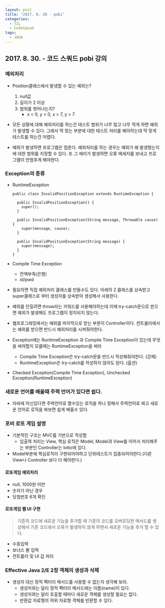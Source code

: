 ```yaml
---
layout: post
title: "2017. 8. 30 - pobi"
categories:
  - TIL
  - CodeSquad
tags:
  - JAVA
---
```

## 2017. 8. 30. - 코드 스쿼드 pobi 강의
### 예외처리
* Position클래스에서 발생할 수 있는 예외는?
  1. null값
  2. 길이가 2 이상
  3. 범위를 벗어나는지?   
      * x < 0, y < 0, x > 7, y > 7

* 모든 상황에 대해 예외처리를 하는건 테스트 범위가 너무 많고 너무 적게 하면 예외가 발생할 수 있다.
그래서 딱 맞는 부분에 대한 테스트 처리를 해야하는데 딱 맞게 테스트를 하는건 어렵다.

* 예외가 발생하면 프로그램은 멈춘다. 예외처리를 하는 경우는 예외가 왜 발생했는지에 대한 범위를 지정할 수 있다. 또 그 에러가 발생하면 오류 메세지를 보내고 프로그램이 안멈추게 해야한다.

### Exception의 종류
  * RuntimeException
    ```
    public class InvalidPositionException extends RuntimeException {

      public InvalidPositionException() {
        super();
      }

      public InvalidPositionException(String message, Throwable cause) {
        super(message, cause);
      }

      public InvalidPositionException(String message) {
        super(message);
      }
    }
    ```
  * Compile Time Exception
    * 잔액부족(은행)
    * id/pwd

  * 필요하면 직접 예외처리 클래스를 만들수도 있다. 아래의 2 클래스를 상속받고 super클래스로 부터 생성자를 상속받아 생성해서 사용한다.

  * 예외를 던질려면 throw라는 키워드를 사용해야하는데 이때  try-catch문으로 받으면 예외가 발생해도 프로그램이 정지되지 않는다.

  * 웹프로그래밍에서는 예외를 마지막으로 받는 부분이 Controller이다. 컨트롤러에서는 예외를 받으면 반드시 예외처리를 시켜줘야한다.

  * Exception에는 RuntimeException 과 Compile Time Exception이 있는데 무엇을 써야할지 모를때는 RuntimeException을 써라
    * Compile Time Exception은 try-catch문을 반드시 작성해줘야한다. (강제)
    * RuntimeException은 try-catch를 작성하지 않아도 된다. (옵션)


  * Checked Exception(Compile Time Exception), Unchecked Exception(RuntimeException)




### 새로운 언어를 배울때 주력 언어가 있다면 쉽다.
* 자바에 자신있다면 주력언어로 짤수있는 로직을 하나 정해서 주력언어로 짜고 새로운 언어로 로직을 짜보면 쉽게 배울수 있다.  


### 포비 로또 게임 설명
* 기본적인 구조는 MVC를 기반으로 작성함
  * 입출력 처리는 View, 핵심 로직은 Model, Model과 View를 이어서 처리해주는 부분인 Controller는 lotto에 있다.
* Model부분에 핵심로직이 구현되어야하고 단위테스트가 집중되어야한다.(다른 View나 Controller 보다 더 해야한다.)

#### 로또게임 예외처리
* null, 1000원 미만
* 숫자가 아닌 경우
* 당첨번호 6개 확인

#### 로또게임 웹 UI 구현
> 기존의 코드에 새로운 기능을 추가할 때 기존의 코드를 오버로딩한 메서드를 생성해서 기존 코드에서 오류가 발생하지 않게 하면서 새로운 기능을 추가 할 수 있다.

* 수동입력
* 보너스 볼 입력
* 컨트롤러 및 UI 값 처리

### Effective Java 2/E 2장 객체의 생성과 삭제
* 생성자 대신 정적 팩터리 메서드를 사용할 수 없는지 생각해 보라.
  * 생성자와는 달리 정적 팩터리 메서드에는 이름(name)이 있다.
  * 생성자와는 달리 호출할 때마다 새로운 객체를 생성할 필요는 없다.
  * 반환값 자료형의 하위 자료형 객체를 반환할 수 있다.
